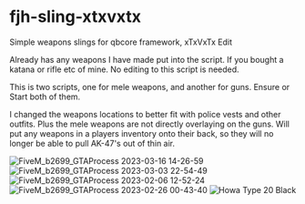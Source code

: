 # fjh-sling-xtxvxtx

Simple weapons slings for qbcore framework, xTxVxTx Edit

Already has any weapons I have made put into the script.
If you bought a katana or rifle etc of mine. No editing to this script is needed.

This is two scripts, one for mele weapons, and another for guns.
Ensure or Start both of them.

I changed the weapons locations to better fit with police vests and other outfits.
Plus the mele weapons are not directly overlaying on the guns.
Will put any weapons in a players inventory onto their back, so they will no longer be able to pull AK-47's out of thin air.

![FiveM_b2699_GTAProcess 2023-03-16 14-26-59](https://user-images.githubusercontent.com/105738467/225718247-9b6369af-5321-400c-a3e7-6a7ef1918c9a.png)
![FiveM_b2699_GTAProcess 2023-03-03 22-54-49](https://user-images.githubusercontent.com/105738467/225698455-8aa12d70-c8bc-4091-8d49-93d66d510d66.png)
![FiveM_b2699_GTAProcess 2023-02-06 12-52-24](https://user-images.githubusercontent.com/105738467/225698534-8c95d3b5-8fca-4522-9345-cdbb996a601e.png)
![FiveM_b2699_GTAProcess 2023-02-26 00-43-40](https://user-images.githubusercontent.com/105738467/225698563-c8305fa9-0659-4ad6-8f13-12f2190b915d.png)
![Howa Type 20 Black](https://user-images.githubusercontent.com/105738467/225698582-270c40cc-b182-4e7b-bfdd-1712a819b0ab.png)
